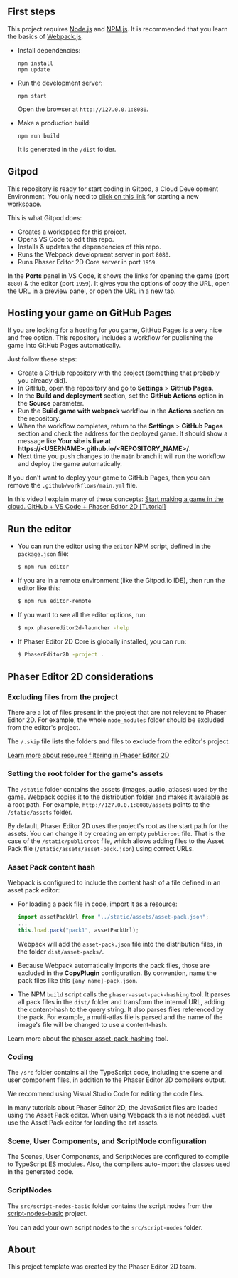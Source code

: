 ## First steps

This project requires [Node.js](https://nodejs.org) and [NPM.js](https://www.npmjs.com). It is recommended that you learn the basics of [Webpack.js](https://webpack.js.org).

- Install dependencies:

  ```
  npm install
  npm update
  ```

- Run the development server:

  ```
  npm start
  ```

  Open the browser at `http://127.0.0.1:8080`.

- Make a production build:

  ```
  npm run build
  ```

  It is generated in the `/dist` folder.

## Gitpod

This repository is ready for start coding in Gitpod, a Cloud Development Environment. You only need to [click on this link](https://gitpod.io/#https://github.com/PhaserEditor2D/starter-template-webpack) for starting a new workspace.

This is what Gitpod does:

- Creates a workspace for this project.
- Opens VS Code to edit this repo.
- Installs & updates the dependencies of this repo.
- Runs the Webpack development server in port `8080`.
- Runs Phaser Editor 2D Core server in port `1959`.

In the **Ports** panel in VS Code, it shows the links for opening the game (port `8080`) & the editor (port `1959`). It gives you the options of copy the URL, open the URL in a preview panel, or open the URL in a new tab.

## Hosting your game on GitHub Pages

If you are looking for a hosting for you game, GitHub Pages is a very nice and free option.
This repository includes a workflow for publishing the game into GitHub Pages automatically.

Just follow these steps:

- Create a GitHub repository with the project (something that probably you already did).
- In GitHub, open the repository and go to **Settings** > **GitHub Pages**.
- In the **Build and deployment** section, set the **GitHub Actions** option in the **Source** parameter.
- Run the **Build game with webpack** workflow in the **Actions** section on the repository.
- When the workflow completes, return to the **Settings** > **GitHub Pages** section and check the address for the deployed game. It should show a message like **Your site is live at https://\<USERNAME>.github.io/<REPOSITORY_NAME>/**.
- Next time you push changes to the `main` branch it will run the workflow and deploy the game automatically.

If you don't want to deploy your game to GitHub Pages, then you can remove the `.github/workflows/main.yml` file.

In this video I explain many of these concepts: [Start making a game in the cloud. GitHub + VS Code + Phaser Editor 2D [Tutorial]](https://www.youtube.com/watch?v=lndU7UAjzgo&t=183s)

## Run the editor

- You can run the editor using the `editor` NPM script, defined in the `package.json` file:

  ```bash
  $ npm run editor
  ```

- If you are in a remote environment (like the Gitpod.io IDE), then run the editor like this:

  ```bash
  $ npm run editor-remote
  ```

- If you want to see all the editor options, run:

  ```bash
  $ npx phasereditor2d-launcher -help
  ```

- If Phaser Editor 2D Core is globally installed, you can run:

  ```bash
  $ PhaserEditor2D -project .
  ```

## Phaser Editor 2D considerations

### Excluding files from the project

There are a lot of files present in the project that are not relevant to Phaser Editor 2D. For example, the whole `node_modules` folder should be excluded from the editor's project.

The `/.skip` file lists the folders and files to exclude from the editor's project.

[Learn more about resource filtering in Phaser Editor 2D](https://help.phasereditor2d.com/v3/misc/resources-filtering.html)

### Setting the root folder for the game's assets

The `/static` folder contains the assets (images, audio, atlases) used by the game. Webpack copies it to the distribution folder and makes it available as a root path. For example, `http://127.0.0.1:8080/assets` points to the `/static/assets` folder.

By default, Phaser Editor 2D uses the project's root as the start path for the assets. You can change it by creating an empty `publicroot` file. That is the case of the `/static/publicroot` file, which allows adding files to the Asset Pack file (`/static/assets/asset-pack.json`) using correct URLs.

### Asset Pack content hash

Webpack is configured to include the content hash of a file defined in an asset pack editor:

- For loading a pack file in code, import it as a resource:

  ```javascript
  import assetPackUrl from "../static/assets/asset-pack.json";
  ...
  this.load.pack("pack1", assetPackUrl);
  ```

  Webpack will add the `asset-pack.json` file into the distribution files, in the folder `dist/asset-packs/`.

- Because Webpack automatically imports the pack files, those are excluded in the **CopyPlugin** configuration. By convention, name the pack files like this `[any name]-pack.json`.

- The NPM `build` script calls the `phaser-asset-pack-hashing` tool. It parses all pack files in the `dist/` folder and transform the internal URL, adding the content-hash to the query string. It also parses files referenced by the pack. For example, a multi-atlas file is parsed and the name of the image's file will be changed to use a content-hash.

Learn more about the [phaser-asset-pack-hashing](https://www.npmjs.com/package/phaser-asset-pack-hashing) tool.

### Coding

The `/src` folder contains all the TypeScript code, including the scene and user component files, in addition to the Phaser Editor 2D compilers output.

We recommend using Visual Studio Code for editing the code files.

In many tutorials about Phaser Editor 2D, the JavaScript files are loaded using the Asset Pack editor. When using Webpack this is not needed. Just use the Asset Pack editor for loading the art assets.

### Scene, User Components, and ScriptNode configuration

The Scenes, User Components, and ScriptNodes are configured to compile to TypeScript ES modules. Also, the compilers auto-import the classes used in the generated code.

### ScriptNodes

The `src/script-nodes-basic` folder contains the script nodes from the [script-nodes-basic](http://github.com/PhaserEditor2D/script-nodes-basic/) project.

You can add your own script nodes to the `src/script-nodes` folder.

## About

This project template was created by the Phaser Editor 2D team.
